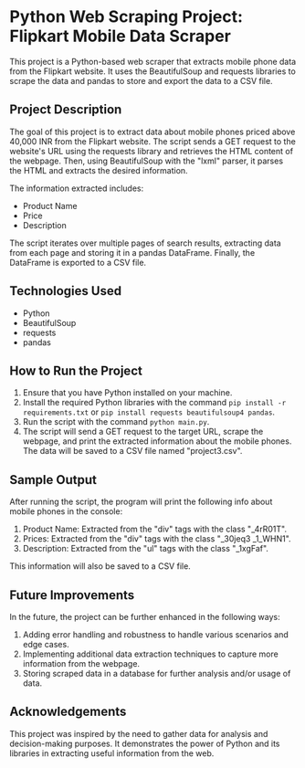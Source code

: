 # Python Web Scraping Project: Flipkart Mobile Data Scraper

This project is a Python-based web scraper that extracts mobile phone data from the Flipkart website. It uses the BeautifulSoup and requests libraries to scrape the data and pandas to store and export the data to a CSV file.

## Project Description

The goal of this project is to extract data about mobile phones priced above 40,000 INR from the Flipkart website. The script sends a GET request to the website's URL using the requests library and retrieves the HTML content of the webpage. Then, using BeautifulSoup with the "lxml" parser, it parses the HTML and extracts the desired information.

The information extracted includes:

- Product Name
- Price
- Description

The script iterates over multiple pages of search results, extracting data from each page and storing it in a pandas DataFrame. Finally, the DataFrame is exported to a CSV file.

## Technologies Used

- Python
- BeautifulSoup
- requests
- pandas

## How to Run the Project

1. Ensure that you have Python installed on your machine.
2. Install the required Python libraries with the command `pip install -r requirements.txt` or `pip install requests beautifulsoup4 pandas`.
3. Run the script with the command `python main.py`.
4. The script will send a GET request to the target URL, scrape the webpage, and print the extracted information about the mobile phones. The data will be saved to a CSV file named "project3.csv".

## Sample Output

After running the script, the program will print the following info about mobile phones in the console:

1. Product Name: Extracted from the "div" tags with the class "_4rR01T".
2. Prices: Extracted from the "div" tags with the class "_30jeq3 _1_WHN1".
3. Description: Extracted from the "ul" tags with the class "_1xgFaf".

This information will also be saved to a CSV file.

## Future Improvements

In the future, the project can be further enhanced in the following ways:

1. Adding error handling and robustness to handle various scenarios and edge cases.
2. Implementing additional data extraction techniques to capture more information from the webpage.
3. Storing scraped data in a database for further analysis and/or usage of data.

## Acknowledgements

This project was inspired by the need to gather data for analysis and decision-making purposes. It demonstrates the power of Python and its libraries in extracting useful information from the web.
